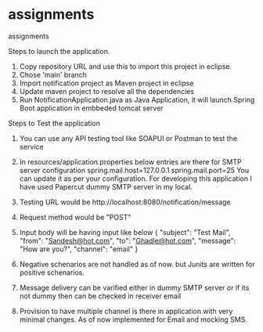 # assignments
assignments

Steps to launch the application.

1. Copy repository URL and use this to import this project in eclipse.
2. Chose 'main' branch
3. Import notification project as Maven project in eclipse
4. Update maven project to resolve all the dependencies
5. Run NotificationApplication.java as Java Application, it will launch Spring Boot application in embbeded tomcat server


Steps to Test the application

1. You can use any API testing tool like SOAPUI or Postman to test the service
2. In resources/application.properties below entries are there for SMTP server configuration
  spring.mail.host=127.0.0.1
  spring.mail.port=25
  You can update it as per your configuration. For developing this application I have used Papercut dummy SMTP server in my local.
  
4. Testing URL would be http://localhost:8080/notification/message
5. Request method would be "POST"
6. Input body will be having input like below
  {
    "subject": "Test Mail", 
    "from": "Sandesh@hot.com", 
    "to": "Ghadle@hot.com", 
    "message": "How are you?", 
    "channel": "email"
  }
6. Negative schenarios are not handled as of now. but Junits are written for positive schenarios.
7. Message delivery can be varified either in dummy SMTP server or if its not dummy then can be checked in receiver email
8. Provision to have multiple channel is there in application with very minimal changes. As of now implemented for Email and mocking SMS.
